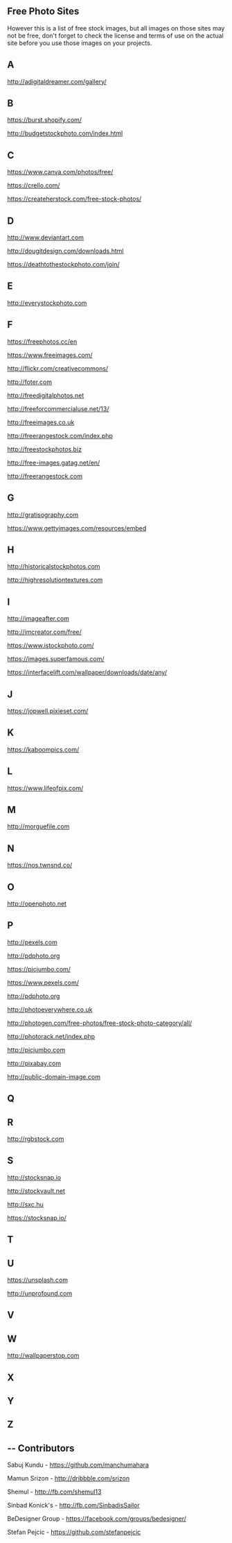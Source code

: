 
Free Photo Sites
-
However this is a list of free stock images, but all images on those sites may not be free, don't forget to check the license and terms of use on the actual site before you use those images on your projects.

A
-

http://adigitaldreamer.com/gallery/

B
-
https://burst.shopify.com/

http://budgetstockphoto.com/index.html 

C
-

https://www.canva.com/photos/free/

https://crello.com/

https://createherstock.com/free-stock-photos/

D
-
http://www.deviantart.com


http://dougitdesign.com/downloads.html 

https://deathtothestockphoto.com/join/


E
-
http://everystockphoto.com

F
-

https://freephotos.cc/en

https://www.freeimages.com/

http://flickr.com/creativecommons/ 

http://foter.com

http://freedigitalphotos.net

http://freeforcommercialuse.net/13/

http://freeimages.co.uk 

http://freerangestock.com/index.php

http://freestockphotos.biz

http://free-images.gatag.net/en/

http://freerangestock.com

G
-
http://gratisography.com

https://www.gettyimages.com/resources/embed

H
-
http://historicalstockphotos.com 

http://highresolutiontextures.com

I
-
http://imageafter.com

http://imcreator.com/free/

https://www.istockphoto.com/

https://images.superfamous.com/

https://interfacelift.com/wallpaper/downloads/date/any/

J
-
https://jopwell.pixieset.com/

K
-
https://kaboompics.com/

L
-
https://www.lifeofpix.com/

M
-
http://morguefile.com

N
-
https://nos.twnsnd.co/

O
-
http://openphoto.net

P
-

http://pexels.com

http://pdphoto.org


https://picjumbo.com/

https://www.pexels.com/

http://pdphoto.org

http://photoeverywhere.co.uk

http://photogen.com/free-photos/free-stock-photo-category/all/

http://photorack.net/index.php 

http://picjumbo.com

http://pixabay.com

http://public-domain-image.com 

Q
-

R
-
http://rgbstock.com

S
-

http://stocksnap.io

http://stockvault.net

http://sxc.hu

https://stocksnap.io/

T
-

U
-
https://unsplash.com

http://unprofound.com

V
-

W
-
http://wallpaperstop.com

X
-

Y
-

Z
-


--
Contributors
--
Sabuj Kundu - https://github.com/manchumahara

Mamun Srizon - http://dribbble.com/srizon

Shemul - http://fb.com/shemul13

Sinbad Konick's - http://fb.com/SinbadisSailor

BeDesigner Group - https://facebook.com/groups/bedesigner/

Stefan Pejcic - https://github.com/stefanpejcic
